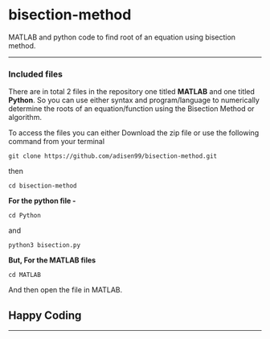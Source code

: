 # bisection-method
MATLAB and python code to find root of an equation using bisection method.

_______________________________________________________________________________________________________________________________


### Included files
There are in total 2 files in the repository one titled **MATLAB** and one titled **Python**. So you can use either syntax and program/language to numerically determine the roots of an equation/function using the Bisection Method or algorithm.

To access the files you can either Download the zip file or use the following command from your terminal


``
git clone https://github.com/adisen99/bisection-method.git
``

then


``
cd bisection-method
``

**For the python file -**


``
cd Python
``

and 


``
python3 bisection.py
``

**But, For the MATLAB files**


``
cd MATLAB
``

And then open the file in MATLAB.


## Happy Coding

_______________________________________________________________________________________________________________________________